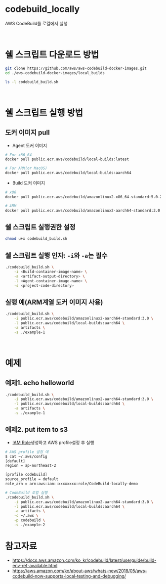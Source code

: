 # codebuild_locally
AWS CodeBuild를 로컬에서 실행

<br>

# 쉘 스크립트 다운로드 방법

```bash
git clone https://github.com/aws/aws-codebuild-docker-images.git
cd ./aws-codebuild-docker-images/local_builds

ls -l codebuild_build.sh
```

<br>

# 쉘 스크립트 실행 방법

## 도커 이미지 pull

* Agent 도커 이미지
```bash
# For x86_64
docker pull public.ecr.aws/codebuild/local-builds:latest

# For ARM(or MacOS)
docker pull public.ecr.aws/codebuild/local-builds:aarch64
```

* Build 도커 이미지
```bash
# x86
docker pull public.ecr.aws/codebuild/amazonlinux2-x86_64-standard:5.0-23.07.28

# ARM
docker pull public.ecr.aws/codebuild/amazonlinux2-aarch64-standard:3.0
```

## 쉘 스크립트 실행권한 설정

```bash
chmod u+x codebuild_build.sh
```

## 쉘 스크립트 실행 인자: `-i`와 `-a`는 필수

```bash
./codebuild_build.sh \
	-i <Build-container-image-name> \
	-a <artifact-output-directory> \
	-l <Agent-container-image-name> \
	-s <project-code-directory>
```

## 실행 예(ARM계열 도커 이미지 사용)

```bash
./codebuild_build.sh \
	-i public.ecr.aws/codebuild/amazonlinux2-aarch64-standard:3.0 \
	-l public.ecr.aws/codebuild/local-builds:aarch64 \
	-a artifacts \
	-s ./example-1
```

<br>

# 예제
## 예제1. echo helloworld

```bash
./codebuild_build.sh \
	-i public.ecr.aws/codebuild/amazonlinux2-aarch64-standard:3.0 \
	-l public.ecr.aws/codebuild/local-builds:aarch64 \
	-a artifacts \
	-s ./example-1
```

## 예제2. put item to s3
* [IAM Role](./example-2/terraform/iam.tf)생성하고 AWS profile설정 후 실행

```bash
# AWS profile 설정 예
$ cat ~/.aws/config
[default]
region = ap-northeast-2

[profile codebuild]
source_profile = default
role_arn = arn:aws:iam::xxxxxxxx:role/CodeBuild-locally-demo

# CodeBuild 로컬 실행
./codebuild_build.sh \
	-i public.ecr.aws/codebuild/amazonlinux2-aarch64-standard:3.0 \
	-l public.ecr.aws/codebuild/local-builds:aarch64 \
	-a artifacts \
	-c ~/.aws \
	-p codebuild \
	-s ./example-2
```

# 참고자료
* https://docs.aws.amazon.com/ko_kr/codebuild/latest/userguide/build-env-ref-available.html
* https://aws.amazon.com/ko/about-aws/whats-new/2018/05/aws-codebuild-now-supports-local-testing-and-debugging/
